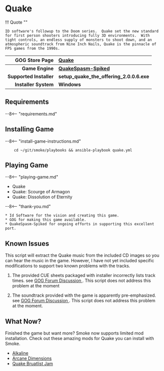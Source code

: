 # Quake

!!! Quote ""

    ID software's followup to the Doom series.  Quake set the new standard for first person shooters introducing fully 3D environments.  With tight controls, an endless supply of monsters to shoot down, and an atmospheric soundtrack from Nine Inch Nails, Quake is the pinnacle of FPS games from the 1990s.

| GOG Store Page | [Quake](https://www.gog.com/game/quake_the_offering) |
|--:|:--|
| **Game Engine** | **[QuakeSpasm-Spiked](https://triptohell.info/moodles/qss/)** |
| **Supported Installer** | **setup_quake_the_offering_2.0.0.6.exe** |
| **Installer System** | **Windows** |

## Requirements

--8<-- "requirements.md"

## Installing Game

--8<-- "install-game-instructions.md"

        cd ~/git/smoke/playbooks && ansible-playbook quake.yml

## Playing Game

--8<-- "playing-game.md"
    
* Quake
* Quake: Scourge of Armagon
* Quake: Dissolution of Eternity

--8<-- "thank-you.md"
    
    * Id Software for the vision and creating this game.
    * GOG for making this game available.
    * QuakeSpasm-Spiked for ongoing efforts in supporting this excellent port.

## Known Issues

This script will extract the Quake music from the included CD images so you can hear the music in the game.  However, I have not yet included specific modifications to support two known problems with the tracks.

1. The provided CUE sheets packaged with installer incorrectly lists track times.  see [GOG Forum Discussion <i class="fas fa-external-link-alt"></i>](https://www.gog.com/forum/quake_series/quake_the_offering_incorrect_cue_sheets).  This script does not address this problem at the moment

2. The soundtrack provided with the game is apparently pre-emphasized.  see [GOG Forum Discussion <i class="fas fa-external-link-alt"></i>](https://www.gog.com/forum/quake_series/quake_the_offering_tweak_guide_video_quakespasm_extracting_audio_deemphasising).  This script does not address this problem at the moment.

## What Now?

Finished the game but want more?  Smoke now supports limited mod installation.  Check out these amazing mods for Quake you can install with Smoke.

* [Alkaline](../mods/alkaline.md)
* [Arcane Dimensions](../mods/arcane-dimensions.md)
* [Quake Bruatlist Jam](../mods/quake-brutalist-jam.md)